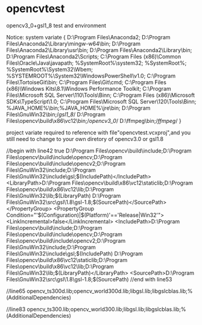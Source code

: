 # opencvtest
opencv3_0+gsl1_8 test and environment

Notice:
system  variate {
D:\Program Files\Anaconda2;
D:\Program Files\Anaconda2\Library\mingw-w64\bin;
D:\Program Files\Anaconda2\Library\usr\bin;
D:\Program Files\Anaconda2\Library\bin;
D:\Program Files\Anaconda2\Scripts;
C:\Program Files (x86)\Common Files\Oracle\Java\javapath;
%SystemRoot%\system32;
%SystemRoot%;
%SystemRoot%\System32\Wbem;
%SYSTEMROOT%\System32\WindowsPowerShell\v1.0\;
C:\Program Files\TortoiseGit\bin;
C:\Program Files\Git\cmd;
C:\Program Files (x86)\Windows Kits\8.1\Windows Performance Toolkit\;
C:\Program Files\Microsoft SQL Server\110\Tools\Binn\;
C:\Program Files (x86)\Microsoft SDKs\TypeScript\1.0\;
C:\Program Files\Microsoft SQL Server\120\Tools\Binn\;
%JAVA_HOME%\bin;%JAVA_HOME%\jre\bin;
D:\Program Files\GnuWin32\bin;/*gsl1_8*/
D:\Program Files\opencv\build\x86\vc12\bin;/*opencv3_0*/
D:\ffmpeg\bin;/*ffmpeg*/
}



project variate required to reference with file"opencvtest.vcxproj",and you still need to change to your own diretory of opencv3.0 or gsl1.8

//begin with line42
  <PropertyGroup Condition="'$(Configuration)|$(Platform)'=='Debug|Win32'">
    <LinkIncremental>true</LinkIncremental>
    <IncludePath>D:\Program Files\opencv\build\include;D:\Program Files\opencv\build\include\opencv;D:\Program Files\opencv\build\include\opencv2;D:\Program Files\GnuWin32\include;D:\Program Files\GnuWin32\include\gsl;$(IncludePath)</IncludePath>
    <LibraryPath>D:\Program Files\opencv\build\x86\vc12\staticlib;D:\Program Files\opencv\build\x86\vc12\lib;D:\Program Files\GnuWin32\lib;$(LibraryPath)</LibraryPath>
    <SourcePath>D:\Program Files\GnuWin32\src\gsl\1.8\gsl-1.8;$(SourcePath)</SourcePath>
  </PropertyGroup>
  <PropertyGroup Condition="'$(Configuration)|$(Platform)'=='Release|Win32'">
    <LinkIncremental>false</LinkIncremental>
    <IncludePath>D:\Program Files\opencv\build\include;D:\Program Files\opencv\build\include\opencv;D:\Program Files\opencv\build\include\opencv2;D:\Program Files\GnuWin32\include;D:\Program Files\GnuWin32\include\gsl;$(IncludePath)</IncludePath>
    <LibraryPath>D:\Program Files\opencv\build\x86\vc12\staticlib;D:\Program Files\opencv\build\x86\vc12\lib;D:\Program Files\GnuWin32\lib;$(LibraryPath)</LibraryPath>
    <SourcePath>D:\Program Files\GnuWin32\src\gsl\1.8\gsl-1.8;$(SourcePath)</SourcePath>
  </PropertyGroup>
//end with line53


//line65
    <AdditionalDependencies>opencv_ts300d.lib;opencv_world300d.lib;libgsl.lib;libgslcblas.lib;%(AdditionalDependencies)</AdditionalDependencies>


//line83
      <AdditionalDependencies>opencv_ts300.lib;opencv_world300.lib;libgsl.lib;libgslcblas.lib;%(AdditionalDependencies)</AdditionalDependencies>
